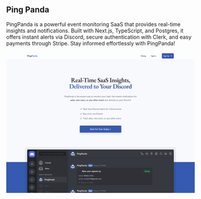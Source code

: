 ## Ping Panda

PingPanda is a powerful event monitoring SaaS that provides real-time insights and notifications. Built with Next.js, TypeScript, and Postgres, it offers instant alerts via Discord, secure authentication with Clerk, and easy payments through Stripe. Stay informed effortlessly with PingPanda!

![Landing Page](.github/1440x1080.png "Landing Page")
